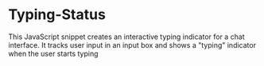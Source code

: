 # Typing-Status
This JavaScript snippet creates an interactive typing indicator for a chat interface. It tracks user input in an input box and shows a "typing" indicator when the user starts typing
